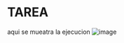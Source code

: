 # TAREA
aqui se mueatra la ejecucion 
![image](https://github.com/Jose07082001/deber4/assets/170289244/efe1b8c8-20c0-4830-a5ae-e4db5fa57d87)
